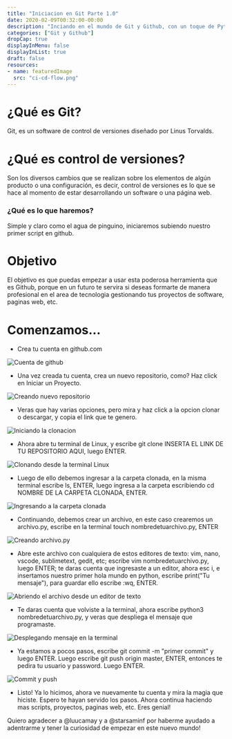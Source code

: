 ```yaml
---
title: "Iniciacion en Git Parte 1.0"
date: 2020-02-09T00:32:00-00:00
description: "Inciando en el mundo de Git y Github, con un toque de Python "
categories: ["Git y Github"]
dropCap: true
displayInMenu: false
displayInList: true
draft: false
resources:
- name: featuredImage
  src: "ci-cd-flow.png"
---
```


# ¿Qué es Git?

Git, es un software de control de versiones diseñado por Linus Torvalds. 

# ¿Qué es control de versiones? 

Son los diversos cambios que se realizan sobre los elementos de algún producto o una configuración, es decir, control de versiones es lo que se hace al momento de estar desarrollando un software o una página web.

### ¿Qué es lo que haremos? 

Simple y claro como el agua de pinguino, iniciaremos subiendo nuestro primer script en github.

# Objetivo

El objetivo es que puedas empezar a usar esta poderosa herramienta que es Github, porque en un futuro te servira si deseas formarte de manera profesional en el area de tecnologia gestionando tus proyectos de software, paginas web, etc. 

# Comenzamos...
+ Crea tu cuenta en github.com

![Cuenta de github](./cuentagithub.png)

+ Una vez creada tu cuenta, crea un nuevo repositorio, como? Haz click en Iniciar un Proyecto. 

![Creando nuevo repositorio](./crearepositorio.png)

+ Veras que hay varias opciones, pero mira y haz click a la opcion clonar o descargar, y copia el link que te genero.

![Iniciando la clonacion](./linkclonacion.png)

+ Ahora abre tu terminal de Linux, y escribe git clone INSERTA EL LINK DE TU REPOSITORIO AQUI, luego ENTER.

![Clonando desde la terminal Linux](./clonando.png)

+ Luego de ello debemos ingresar a la carpeta clonada, en la misma terminal escribe ls, ENTER, luego ingresa a la carpeta escribiendo cd NOMBRE DE LA CARPETA CLONADA, ENTER.

![Ingresando a la carpeta clonada](./ingresandoalacarpeta.png)

+ Continuando, debemos crear un archivo, en este caso crearemos un archivo.py, escribe en la terminal touch nombredetuarchivo.py, ENTER

![Creando archivo.py](./creandotouch.png)

+ Abre este archivo con cualquiera de estos editores de texto:  vim, nano, vscode, sublimetext, gedit, etc; escribe vim nombredetuarchivo.py, luego ENTER; te daras cuenta que ingresaste a un editor, ahora esc i, e insertamos nuestro primer hola mundo en python, escribe print("Tu mensaje"), para guardar ello escribe :wq, ENTER.

![Abriendo el archivo desde un editor de texto](./ingresandoholamundo.png/)

+ Te daras cuenta que volviste a la terminal, ahora escribe python3 nombredetuarchivo.py, y veras que despliega el mensaje que programaste.

![Desplegando mensaje en la terminal](./desplegandomensaje.png/)

+ Ya estamos a pocos pasos, escribe git commit -m "primer commit" y luego ENTER. Luego escribe git push origin master, ENTER, entonces te pedira tu usuario y password. Luego ENTER.

![Commit y push](./originmaster.png/)

+ Listo! Ya lo hicimos, ahora ve nuevamente tu cuenta y mira la magia que hiciste. Espero te hayan servido los pasos. Ahora continua haciendo mas scripts, proyectos, paginas web, etc. Eres genial! 


Quiero agradecer a @luucamay y a @starsaminf por haberme ayudado a adentrarme y tener la curiosidad de empezar en este nuevo mundo! 
